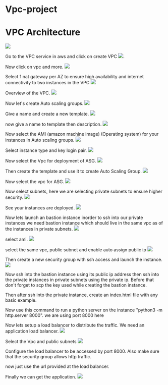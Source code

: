 # Vpc-project
# VPC Architecture
![](https://github.com/AbdulR431/Vpc-project/blob/main/images/vpc-example-private-subnets.png)

Go to the VPC service in aws and click on create VPC
![](https://github.com/AbdulR431/Vpc-project/blob/main/images/Step%201.PNG).

Now click on vpc and more.
![](https://github.com/AbdulR431/Vpc-project/blob/main/images/Step%201-1.PNG)

Select 1 nat gateway per AZ to ensure high availability and internet connectivity to two instances in the VPC
![](https://github.com/AbdulR431/Vpc-project/blob/main/images/Step%201-2.PNG)

Overview of the VPC.
![](https://github.com/AbdulR431/Vpc-project/blob/main/images/Vpc%20overview.PNG)

Now let's create Auto scaling groups.
![](https://github.com/AbdulR431/Vpc-project/blob/main/images/Step%202-1.PNG)

Give a name and create a new template.
![](https://github.com/AbdulR431/Vpc-project/blob/main/images/Step%202-2.PNG)

now give a name to template then description.
![](https://github.com/AbdulR431/Vpc-project/blob/main/images/Step%202-3.PNG)

Now select the AMI (amazon machine image) (Operating system) for your instances in Auto scaling groups.
![](https://github.com/AbdulR431/Vpc-project/blob/main/images/Step%202-4.PNG)

Select instance type and key login pair.
![](https://github.com/AbdulR431/Vpc-project/blob/main/images/Step%202-5.PNG)

Now select the Vpc for deployment of ASG.
![](https://github.com/AbdulR431/Vpc-project/blob/main/images/Step%202-6.PNG)

Then create the template and use it to create Auto Scaling Group.
![](https://github.com/AbdulR431/Vpc-project/blob/main/images/Step%202-7.PNG)

Now select the vpc for ASG.
![](https://github.com/AbdulR431/Vpc-project/blob/main/images/Step%202-8.PNG)

Now select subnets, here we are selecting private subnets to ensure higher security.
![](https://github.com/AbdulR431/Vpc-project/blob/main/images/Step%202-9.PNG)

See your instances are deployed.
![](https://github.com/AbdulR431/Vpc-project/blob/main/images/Step%203-1.PNG)

Now lets launch an bastion instance inorder to ssh into our private instances we need bastion instance which should live in the same vpc as of the instances in private subnets.
![](https://github.com/AbdulR431/Vpc-project/blob/main/images/Step%203-2.PNG)

select ami.
![](https://github.com/AbdulR431/Vpc-project/blob/main/images/Step%203-3.PNG)

select the same vpc, public subnet and enable auto assign public ip
![](https://github.com/AbdulR431/Vpc-project/blob/main/images/Step%203-4.PNG)

Then create a new security group with ssh access and launch the instance.
![](https://github.com/AbdulR431/Vpc-project/blob/main/images/Step%203-5.PNG)


Now ssh into the bastion instance using its public ip address then ssh into the private instances in private subnets using the private ip. Before that don't forget to scp the key used while creating the bastion instance.

Then after ssh into the private instance, create an index.html file with any basic example.

Now use this command to run a python server on the instance "python3 -m http.server 8000". we are using port 8000 here

Now lets setup a load balancer to distribute the traffic. We need an application load balancer.
![](https://github.com/AbdulR431/Vpc-project/blob/main/images/load-balancer-setup.PNG)

Select the Vpc and public subnets
![](https://github.com/AbdulR431/Vpc-project/blob/main/images/Load-balancer-jd.PNG)

Configure the load balancer to be accessed by port 8000. Also make sure that the security group allows http traffic.

now just use the url provided at the load balancer.

Finally we can get the application.
![](https://github.com/AbdulR431/Vpc-project/blob/main/images/Project%20REsult.PNG)
